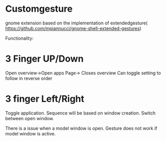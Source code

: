 # Customgesture
gnome extension based on the implementation of extendedgesture(
    https://github.com/mpiannucci/gnome-shell-extended-gestures)

Functionality:

# 3 Finger UP/Down

Open overview->Open apps Page-> Closes overview
Can toggle setting to follow in reverse order

# 3 finger Left/Right
Toggle application. Sequence will be based on window creation.
Switch between open window.

There is a issue when a model window is open. Gesture does not work if model window is active.
